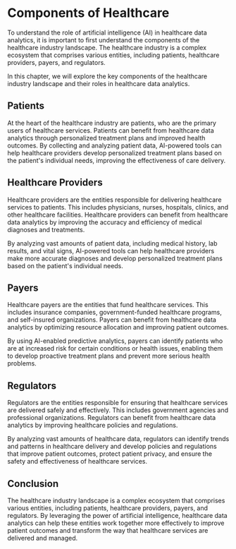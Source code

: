 Components of Healthcare
==================================================================

To understand the role of artificial intelligence (AI) in healthcare data analytics, it is important to first understand the components of the healthcare industry landscape. The healthcare industry is a complex ecosystem that comprises various entities, including patients, healthcare providers, payers, and regulators.

In this chapter, we will explore the key components of the healthcare industry landscape and their roles in healthcare data analytics.

Patients
--------

At the heart of the healthcare industry are patients, who are the primary users of healthcare services. Patients can benefit from healthcare data analytics through personalized treatment plans and improved health outcomes. By collecting and analyzing patient data, AI-powered tools can help healthcare providers develop personalized treatment plans based on the patient's individual needs, improving the effectiveness of care delivery.

Healthcare Providers
--------------------

Healthcare providers are the entities responsible for delivering healthcare services to patients. This includes physicians, nurses, hospitals, clinics, and other healthcare facilities. Healthcare providers can benefit from healthcare data analytics by improving the accuracy and efficiency of medical diagnoses and treatments.

By analyzing vast amounts of patient data, including medical history, lab results, and vital signs, AI-powered tools can help healthcare providers make more accurate diagnoses and develop personalized treatment plans based on the patient's individual needs.

Payers
------

Healthcare payers are the entities that fund healthcare services. This includes insurance companies, government-funded healthcare programs, and self-insured organizations. Payers can benefit from healthcare data analytics by optimizing resource allocation and improving patient outcomes.

By using AI-enabled predictive analytics, payers can identify patients who are at increased risk for certain conditions or health issues, enabling them to develop proactive treatment plans and prevent more serious health problems.

Regulators
----------

Regulators are the entities responsible for ensuring that healthcare services are delivered safely and effectively. This includes government agencies and professional organizations. Regulators can benefit from healthcare data analytics by improving healthcare policies and regulations.

By analyzing vast amounts of healthcare data, regulators can identify trends and patterns in healthcare delivery and develop policies and regulations that improve patient outcomes, protect patient privacy, and ensure the safety and effectiveness of healthcare services.

Conclusion
----------

The healthcare industry landscape is a complex ecosystem that comprises various entities, including patients, healthcare providers, payers, and regulators. By leveraging the power of artificial intelligence, healthcare data analytics can help these entities work together more effectively to improve patient outcomes and transform the way that healthcare services are delivered and managed.
